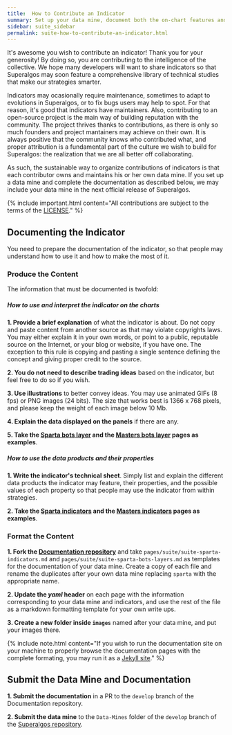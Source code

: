 ```yaml
---
title:  How to Contribute an Indicator
summary: Set up your data mine, document both the on-chart features and the data products made available to other bots, and submit a PR to the corresponding repository.
sidebar: suite_sidebar
permalink: suite-how-to-contribute-an-indicator.html
---
```


It's awesome you wish to contribute an indicator! Thank you for your generosity! By doing so, you are contributing to the intelligence of the collective. We hope many developers will want to share indicators so that Superalgos may soon feature a comprehensive library of technical studies that make our strategies smarter.

Indicators may ocasionally require maintenance, sometimes to adapt to evolutions in Superalgos, or to fix bugs users may help to spot. For that reason, it's good that indicators have maintainers. Also, contributing to an open-source project is the main way of building reputation with the community. The project thrives thanks to contributions, as there is only so much founders and project mantainers may achieve on their own. It is always positive that the community knows who contributed what, and proper attribution is a fundamental part of the culture we wish to build for Superalgos: the realization that we are all better off collaborating.

As such, the sustainable way to organize contributions of indicators is that each contributor owns and maintains his or her own data mine. If you set up a data mine and complete the documentation as described below, we may include your data mine in the next official release of Superalgos.

{% include important.html content="All contributions are subject to the terms of the <a href='https://github.com/Superalgos/Superalgos/blob/master/LICENSE' rel='nofollow' rel='noopener' target='_blank'>LICENSE</a>." %}

## Documenting the Indicator

You need to prepare the documentation of the indicator, so that people may understand how to use it and how to make the most of it. 

### Produce the Content

The information that must be documented is twofold:

##### How to use and interpret the indicator on the charts

**1. Provide a brief explanation** of what the indicator is about. Do not copy and paste content from another source as that may violate copyrights laws. You may either explain it in your own words, or point to a public, reputable source on the Internet, or your blog or website, if you have one. The exception to this rule is copying and pasting a single sentence defining the concept and giving proper credit to the source.

**2. You do not need to describe trading ideas** based on the indicator, but feel free to do so if you wish.

**3. Use illustrations** to better convey ideas. You may use animated GIFs (8 fps) or PNG images (24 bits). The size that works best is 1366 x 768 pixels, and please keep the weight of each image below 10 Mb.

**4. Explain the data displayed on the panels** if there are any.

**5. Take the [Sparta bots layer](suite-sparta-bots-layers.html) and the [Masters bots layer](suite-masters-bots-layers.html) pages as examples**. 

##### How to use the data products and their properties

**1. Write the indicator's technical sheet**. Simply list and explain the different data products the indicator may feature, their properties, and the possible values of each property so that people may use the indicator from within strategies.

**2. Take the [Sparta indicators](suite-sparta-indicators.html) and the [Masters indicators](suite-masters-indicators.html) pages as examples**.

### Format the Content

**1. Fork the <a href="https://github.com/Superalgos/Documentation/tree/develop" rel="noopener" target="_blank">Documentation repository</a>** and take ```pages/suite/suite-sparta-indicators.md``` and ```pages/suite/suite-sparta-bots-layers.md``` as templates for the documentation of your data mine. Create a copy of each file and rename the duplicates after your own data mine replacing ```sparta``` with the appropriate name.

**2. Update the *yaml* header** on each page with the information corresponding to your data mine and indicators, and use the rest of the file as a markdown formatting template for your own write ups.

**3. Create a new folder inside ```images```** named after your data mine, and put your images there.

{% include note.html content="If you wish to run the documentation site on your machine to properly browse the documentation pages with the complete formating, you may run it as a <a href='https://jekyllrb.com/docs/' rel='nofollow' rel='noopener' target='_blank'>Jekyll site</a>." %}

## Submit the Data Mine and Documentation

**1. Submit the documentation** in a PR to the ```develop``` branch of the Documentation repository.

**2. Submit the data mine** to the ```Data-Mines``` folder of the ```develop``` branch of the <a href="https://github.com/Superalgos/Superalgos/tree/develop" rel="noopener" target="_blank">Superalgos repository</a>.